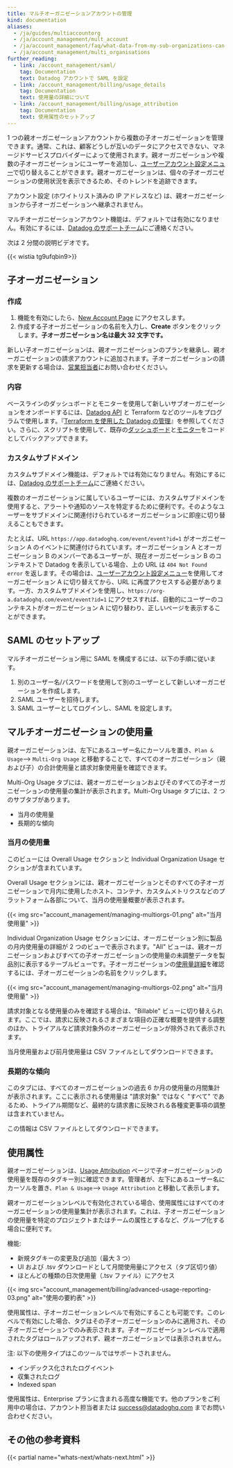 ```yaml
---
title: マルチオーガニゼーションアカウントの管理
kind: documentation
aliases:
  - /ja/guides/multiaccountorg
  - /ja/account_management/mult_account
  - /ja/account_management/faq/what-data-from-my-sub-organizations-can-i-see-in-my-parent-account
  - /ja/account_management/multi_organisations
further_reading:
  - link: /account_management/saml/
    tag: Documentation
    text: Datadog アカウントで SAML を設定
  - link: /account_management/billing/usage_details
    tag: Documentation
    text: 使用量の詳細について
  - link: /account_management/billing/usage_attribution
    tag: Documentation
    text: 使用属性のセットアップ
---
```

1 つの親オーガニゼーションアカウントから複数の子オーガニゼーションを管理できます。通常、これは、顧客どうしが互いのデータにアクセスできない、マネージドサービスプロバイダーによって使用されます。親オーガニゼーションや複数の子オーガニゼーションにユーザーを追加し、[ユーザーアカウント設定メニュー][1]で切り替えることができます。親オーガニゼーションは、個々の子オーガニゼーションの使用状況を表示できるため、そのトレンドを追跡できます。

アカウント設定 (ホワイトリスト済みの IP アドレスなど) は、親オーガニゼーションから子オーガニゼーションへ継承されません。

マルチオーガニゼーションアカウント機能は、デフォルトでは有効になりません。有効にするには、[Datadog のサポートチーム][2]にご連絡ください。

次は 2 分間の説明ビデオです。

{{< wistia tg9ufqbin9>}}
<br>

## 子オーガニゼーション

### 作成

1. 機能を有効にしたら、[New Account Page][3] にアクセスします。
2. 作成する子オーガニゼーションの名前を入力し、**Create** ボタンをクリックします。**子オーガニゼーション名は最大 32 文字です。**

新しい子オーガニゼーションは、親オーガニゼーションのプランを継承し、親オーガニゼーションの請求アカウントに追加されます。子オーガニゼーションの請求を更新する場合は、[営業担当者][4]にお問い合わせください。

### 内容

ベースラインのダッシュボードとモニターを使用して新しいサブオーガニゼーションをオンボードするには、[Datadog API][5] と Terraform などのツールをプログラムで使用します。『[Terraform を使用した Datadog の管理][6]』を参照してください。さらに、スクリプトを使用して、既存の[ダッシュボード][7]と[モニター][8]をコードとしてバックアップできます。

### カスタムサブドメイン

カスタムサブドメイン機能は、デフォルトでは有効になりません。有効にするには、[Datadog のサポートチーム][2]にご連絡ください。

複数のオーガニゼーションに属しているユーザーには、カスタムサブドメインを使用すると、アラートや通知のソースを特定するために便利です。そのようなユーザーをサブドメインに関連付けられているオーガニゼーションに即座に切り替えることもできます。

たとえば、URL `https://app.datadoghq.com/event/event?id=1` がオーガニゼーション A のイベントに関連付けられています。オーガニゼーション A とオーガニゼーション B のメンバーであるユーザーが、現在オーガニゼーション B のコンテキストで Datadog を表示している場合、上の URL は `404 Not Found error` を返します。その場合は、[ユーザーアカウント設定メニュー][10]を使用してオーガニゼーション A に切り替えてから、URL に再度アクセスする必要があります。一方、カスタムサブドメインを使用し、`https://org-a.datadoghq.com/event/event?id=1` にアクセスすれば、自動的にユーザーのコンテキストがオーガニゼーション A に切り替わり、正しいページを表示することができます。

## SAML のセットアップ

マルチオーガニゼーション用に SAML を構成するには、以下の手順に従います。

1. 別のユーザー名/パスワードを使用して別のユーザーとして新しいオーガニゼーションを作成します。
2. SAML ユーザーを招待します。
3. SAML ユーザーとしてログインし、SAML を設定します。

## マルチオーガニゼーションの使用量

親オーガニゼーションは、左下にあるユーザー名にカーソルを置き、`Plan & Usage`--> `Multi-Org Usage` と移動することで、すべてのオーガニゼーション（親および子）の合計使用量と請求対象使用量を確認できます。

Multi-Org Usage タブには、親オーガニゼーションおよびそのすべての子オーガニゼーションの使用量の集計が表示されます。Multi-Org Usage タブには、2 つのサブタブがあります。

* 当月の使用量
* 長期的な傾向

### 当月の使用量

このビューには Overall Usage セクションと Individual Organization Usage セクションが含まれています。

Overall Usage セクションには、親オーガニゼーションとそのすべての子オーガニゼーションで月内に使用したホスト、コンテナ、カスタムメトリクスなどのプラットフォーム各部について、当月の使用量概要が表示されます。

{{< img src="account_management/managing-multiorgs-01.png" alt="当月使用量" >}}

Individual Organization Usage セクションには、オーガニゼーション別に製品の月内使用量の詳細が 2 つのビューで表示されます。"All" ビューは、親オーガニゼーションおよびすべての子オーガニゼーションの使用量の未調整データを製品別に表示するテーブルビューです。子オーガニゼーションの[使用量詳細][9]を確認するには、子オーガニゼーションの名前をクリックします。

{{< img src="account_management/managing-multiorgs-02.png" alt="当月使用量" >}}

請求対象となる使用量のみを確認する場合は、"Billable" ビューに切り替えられます。ここでは、請求に反映されるさまざまな項目の正確な概要を提供する調整のほか、トライアルなど請求対象外のオーガニゼーションが除外されて表示されます。

当月使用量および前月使用量は CSV ファイルとしてダウンロードできます。

### 長期的な傾向

このタブには、すべてのオーガニゼーションの過去 6 か月の使用量の月間集計が表示されます。ここに表示される使用量は "請求対象" ではなく "すべて" であるため、トライアル期間など、最終的な請求書に反映される各種変更事項の調整は含まれていません。

この情報は CSV ファイルとしてダウンロードできます。

## 使用属性

親オーガニゼーションは、[Usage Attribution][10] ページで子オーガニゼーションの使用量を既存のタグキー別に確認できます。管理者が、左下にあるユーザー名にカーソルを置き、`Plan & Usage`--> `Usage Attribution` と移動して表示します。

親オーガニゼーションレベルで有効化されている場合、使用属性にはすべてのオーガニゼーションの使用量集計が表示されます。これは、子オーガニゼーションの使用量を特定のプロジェクトまたはチームの属性とするなど、グループ化する場合に便利です。

機能:

* 新規タグキーの変更及び追加（最大 3 つ）
* UI および .tsv ダウンロードとして月間使用量にアクセス（タブ区切り値）
* ほとんどの種類の日次使用量（.tsv ファイル）にアクセス

{{< img src="account_management/billing/advanced-usage-reporting-03.png" alt="使用の要約表" >}}

使用属性は、子オーガニゼーションレベルで有効にすることも可能です。このレベルで有効にした場合、タグはその子オーガニゼーションのみに適用され、その子オーガニゼーションでのみ表示されます。子オーガニゼーションレベルで適用されたタグはロールアップされず、親オーガニゼーションでは表示されません。

注: 以下の使用タイプはこのツールではサポートされません。

* インデックス化されたログイベント
* 収集されたログ
* Indexed span

使用属性は、Enterprise プランに含まれる高度な機能です。他のプランをご利用中の場合は、アカウント担当者または <a href="mailto:success@datadoghq.com">success@datadoghq.com</a> までお問い合わせください。

## その他の参考資料

{{< partial name="whats-next/whats-next.html" >}}

[1]: /ja/account_management/#managing-your-organizations
[2]: /ja/help/
[3]: https://app.datadoghq.com/account/new_org
[4]: mailto:success@datadoghq.com
[5]: /ja/api/
[6]: https://www.datadoghq.com/blog/managing-datadog-with-terraform
[7]: /ja/dashboards/screenboards/#backup-my-screenboard
[8]: /ja/monitors/manage_monitor/
[9]: /ja/account_management/billing/usage_details/
[10]: /ja/account_management/billing/usage_attribution/
